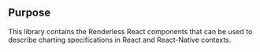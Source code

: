 ## Purpose

This library contains the Renderless React components that can be used to describe charting specifications in React and React-Native contexts.